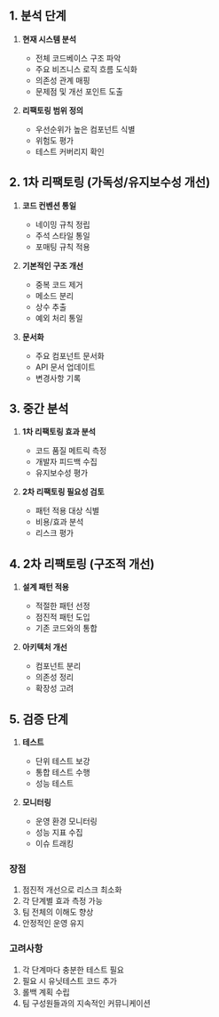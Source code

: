 
## 1. 분석 단계
1. **현재 시스템 분석**
   - 전체 코드베이스 구조 파악
   - 주요 비즈니스 로직 흐름 도식화
   - 의존성 관계 매핑
   - 문제점 및 개선 포인트 도출

2. **리팩토링 범위 정의**
   - 우선순위가 높은 컴포넌트 식별
   - 위험도 평가
   - 테스트 커버리지 확인

## 2. 1차 리팩토링 (가독성/유지보수성 개선)
1. **코드 컨벤션 통일**
   - 네이밍 규칙 정립
   - 주석 스타일 통일
   - 포매팅 규칙 적용

2. **기본적인 구조 개선**
   - 중복 코드 제거
   - 메소드 분리
   - 상수 추출
   - 예외 처리 통일

3. **문서화**
   - 주요 컴포넌트 문서화
   - API 문서 업데이트
   - 변경사항 기록

## 3. 중간 분석
1. **1차 리팩토링 효과 분석**
   - 코드 품질 메트릭 측정
   - 개발자 피드백 수집
   - 유지보수성 평가

2. **2차 리팩토링 필요성 검토**
   - 패턴 적용 대상 식별
   - 비용/효과 분석
   - 리스크 평가

## 4. 2차 리팩토링 (구조적 개선)
1. **설계 패턴 적용**
   - 적절한 패턴 선정
   - 점진적 패턴 도입
   - 기존 코드와의 통합

2. **아키텍처 개선**
   - 컴포넌트 분리
   - 의존성 정리
   - 확장성 고려

## 5. 검증 단계
1. **테스트**
   - 단위 테스트 보강
   - 통합 테스트 수행
   - 성능 테스트

2. **모니터링**
   - 운영 환경 모니터링
   - 성능 지표 수집
   - 이슈 트래킹

### 장점
1. 점진적 개선으로 리스크 최소화
2. 각 단계별 효과 측정 가능
3. 팀 전체의 이해도 향상
4. 안정적인 운영 유지

### 고려사항
1. 각 단계마다 충분한 테스트 필요
2. 필요 시 유닛테스트 코드 추가
3. 롤백 계획 수립
4. 팀 구성원들과의 지속적인 커뮤니케이션


